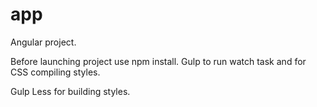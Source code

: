 # app
Angular project.

Before launching project use npm install. Gulp to run watch task and for CSS compiling styles. 

Gulp Less for building styles.

